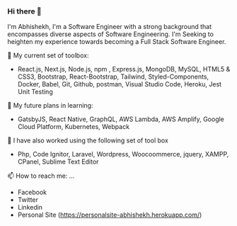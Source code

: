 ### Hi there 👋
I'm Abhishekh,
I'm a Software Engineer with a strong background that encompasses diverse aspects of Software Engineering. I'm Seeking to heighten my experience towards becoming a Full Stack Software Engineer.

🌱 My current set of toolbox:
-  React.js, Next.js, Node.js, npm , Express.js, MongoDB, MySQL, HTML5 & CSS3, Bootstrap, React-Bootstrap, Tailwind, Styled-Components, Docker, Babel, Git, Github, postman, Visual Studio Code, Heroku, Jest Unit Testing

🌱 My future plans in learning:
- GatsbyJS, React Native, GraphQL, AWS Lambda, AWS Amplify, Google Cloud Platform, Kubernetes, Webpack

🌱 I have also worked using the following set of tool box
- Php, Code Ignitor, Laravel, Wordpress, Woocoommerce, jquery, XAMPP, CPanel, Sublime Text Editor

📫 How to reach me: ...
- Facebook
- Twitter
- Linkedin
- Personal Site (https://personalsite-abhishekh.herokuapp.com/)
